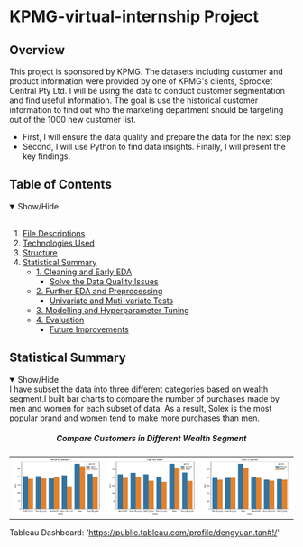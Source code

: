 # KPMG-virtual-internship Project
## Overview
This project is sponsored by KPMG. The datasets including customer and product information were provided by one of KPMG's clients, Sprocket Central Pty Ltd. I will be using the data to conduct customer segmentation and find useful information. The goal is use the historical customer information to find out who the marketing department should be targeting out of the 1000 new customer list.
- First, I will ensure the data quality and prepare the data for the next step
- Second, I will use Python to find data insights.
Finally, I will present the key findings.

## Table of Contents
<details open>
<summary>Show/Hide</summary>
<br>

1. [ File Descriptions ](#File_Description)
2. [ Technologies Used ](#Technologies_Used)    
3. [ Structure ](#Structure)
4. [ Statistical Summary ](#Statistical_Summary)
   * [ 1. Cleaning and Early EDA ](#Early_EDA_and_Cleaning)
       * [ Solve the Data Quality Issues](#Data_Quality_Issues)
   * [ 2. Further EDA and Preprocessing ](#Further_EDA_and_Preprocessing) 
       * [ Univariate and Muti-variate Tests](#Early_EDA_and_Cleaning)
   * [ 3. Modelling and Hyperparameter Tuning ](#Modelling)
   * [ 4. Evaluation ](#Evaluation)
       * [ Future Improvements ](#Future_Improvements)
</details>

<a name="Executive_Summary"></a>
## Statistical Summary
<details open>
<summary>Show/Hide</summary>
  I have subset the data into three different categories based on wealth segment.I built bar charts to compare the number of purchases made by men and women
  for each subset of data. As a result, Solex is the most popular brand and women tend to make more purchases than men.
<h5 align="center">Compare Customers in Different Wealth Segment</h5>
  <table>
  <tr>
    <td><img src="https://github.com/Dennieeeee/KPMG-Customer-Analytics-Project/blob/master/Images/Affluent.png" width=350></td>
    <td><img src="https://github.com/Dennieeeee/KPMG-Customer-Analytics-Project/blob/master/Images/High%20Net%20Worth.png" width=350></td>
    <td><img src="https://github.com/Dennieeeee/KPMG-Customer-Analytics-Project/blob/master/Images/Mass%20Customer.png" width=350></td>
  </tr>                                                                                                      
  </table>

</details>

Tableau Dashboard: 'https://public.tableau.com/profile/dengyuan.tan#!/'
